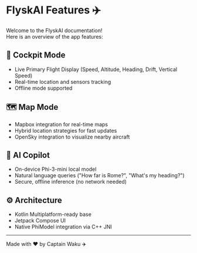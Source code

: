 # FlyskAI Features ✈️

Welcome to the FlyskAI documentation!  
Here is an overview of the app features:

## 🛫 Cockpit Mode
- Live Primary Flight Display (Speed, Altitude, Heading, Drift, Vertical Speed)
- Real-time location and sensors tracking
- Offline mode supported

## 🗺️ Map Mode
- Mapbox integration for real-time maps
- Hybrid location strategies for fast updates
- OpenSky integration to visualize nearby aircraft

## 🧠 AI Copilot
- On-device Phi-3-mini local model
- Natural language queries ("How far is Rome?", "What's my heading?")
- Secure, offline inference (no network needed)

## ⚙️ Architecture
- Kotlin Multiplatform-ready base
- Jetpack Compose UI
- Native PhiModel integration via C++ JNI

---

Made with ❤️ by Captain Waku ✈️